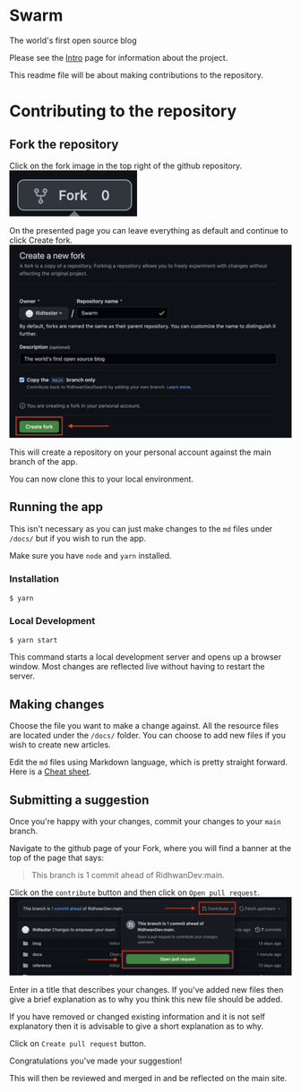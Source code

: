 # Swarm

The world's first open source blog

Please see the [Intro](https://github.com/RidhwanDev/Swarm/blob/main/docs/intro.md) page for information about the project.

This readme file will be about making contributions to the repository.

# Contributing to the repository

## Fork the repository

Click on the fork image in the top right of the github repository. ![Fork image](/static/img/forkimage.png)

On the presented page you can leave everything as default and continue to click Create fork.
![Fork image](/static/img/create-fork.png)

This will create a repository on your personal account against the main branch of the app.

You can now clone this to your local environment.

## Running the app

This isn't necessary as you can just make changes to the `md` files under `/docs/` but if you wish to run the app.

Make sure you have `node` and `yarn` installed.

### Installation

```
$ yarn
```

### Local Development

```
$ yarn start
```

This command starts a local development server and opens up a browser window. Most changes are reflected live without having to restart the server.

## Making changes

Choose the file you want to make a change against. All the resource files are located under the `/docs/` folder. You can choose to add new files if you wish to create new articles.

Edit the `md` files using Markdown language, which is pretty straight forward. Here is a [Cheat sheet](https://www.markdownguide.org/cheat-sheet/).

## Submitting a suggestion

Once you're happy with your changes, commit your changes to your `main` branch.

Navigate to the github page of your Fork, where you will find a banner at the top of the page that says:

> This branch is 1 commit ahead of RidhwanDev:main.

Click on the `contribute` button and then click on `Open pull request`.
![Fork image](/static/img/contribute-github.png)

Enter in a title that describes your changes. If you've added new files then give a brief explanation as to why you think this new file should be added.

If you have removed or changed existing information and it is not self explanatory then it is advisable to give a short explanation as to why.

Click on `Create pull request` button.

Congratulations you've made your suggestion!

This will then be reviewed and merged in and be reflected on the main site.
